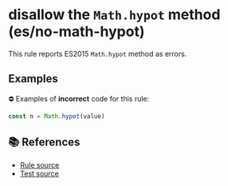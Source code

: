 # disallow the `Math.hypot` method (es/no-math-hypot)

This rule reports ES2015 `Math.hypot` method as errors.

## Examples

⛔ Examples of **incorrect** code for this rule:

```js
const n = Math.hypot(value)
```

## 📚 References

- [Rule source](../../lib/rules/no-math-hypot.js)
- [Test source](../../tests/lib/rules/no-math-hypot.js)
